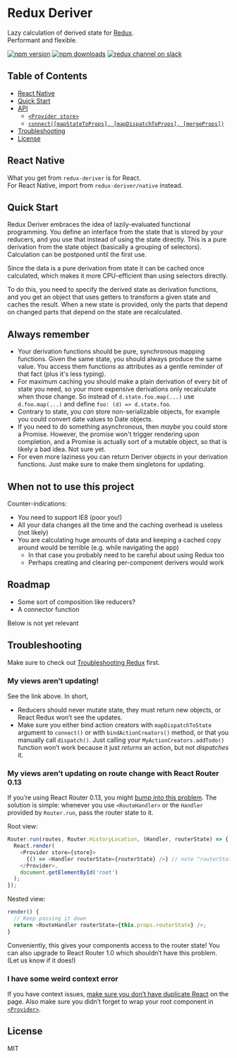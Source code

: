 Redux Deriver
=========================

Lazy calculation of derived state for [Redux](https://github.com/gaearon/redux).  
Performant and flexible.

[![npm version](https://img.shields.io/npm/v/redux-deriver.svg?style=flat-square)](https://www.npmjs.com/package/redux-deriver)
[![npm downloads](https://img.shields.io/npm/dm/redux-deriver.svg?style=flat-square)](https://www.npmjs.com/package/redux-deriver)
[![redux channel on slack](https://img.shields.io/badge/slack-redux@reactiflux-61DAFB.svg?style=flat-square)](http://www.reactiflux.com)

## Table of Contents

- [React Native](#react-native)
- [Quick Start](#quick-start)
- [API](#api)
  - [`<Provider store>`](#provider-store)
  - [`connect([mapStateToProps], [mapDispatchToProps], [mergeProps])`](#connectmapstatetoprops-mapdispatchtoprops-mergeprops)
- [Troubleshooting](#troubleshooting)
- [License](#license)

## React Native

What you get from `redux-deriver` is for React.  
For React Native, import from `redux-deriver/native` instead.

## Quick Start

Redux Deriver embraces the idea of lazily-evaluated functional programming. You define an interface from the state that is stored by your reducers, and you use that instead of using the state directly. This is a pure derivation from the state object (basically a grouping of selectors). Calculation can be postponed until the first use.

Since the data is a pure derivation from state it can be cached once calculated, which makes it more CPU-efficient than using selectors directly.

To do this, you need to specify the derived state as derivation functions, and you get an object that uses getters to transform a given state and caches the result. When a new state is provided, only the parts that depend on changed parts that depend on the state are recalculated.

## Always remember

* Your derivation functions should be pure, synchronous mapping functions. Given the same state, you should always produce the same value. You access them functions as attributes as a gentle reminder of that fact (plus it's less typing).
* For maximum caching you should make a plain derivation of every bit of state you need, so your more expensive derivations only recalculate when those change. So instead of `d.state.foo.map(...)` use `d.foo.map(...)` and define `foo: (d) => d.state.foo`.
* Contrary to state, you _can_ store non-serializable objects, for example you could convert date values to Date objects.
* If you need to do something asynchronous, then _maybe_ you could store a Promise. However, the promise won't trigger rendering upon completion, and a Promise is actually sort of a mutable object, so that is likely a bad idea. Not sure yet.
* For even more laziness you can return Deriver objects in your derivation functions. Just make sure to make them singletons for updating.

## When not to use this project

Counter-indications:
* You need to support IE8 (poor you!)
* All your data changes all the time and the caching overhead is useless (not likely)
* You are calculating huge amounts of data and keeping a cached copy around would be terrible (e.g. while navigating the app)
  * In that case you probably need to be careful about using Redux too
  * Perhaps creating and clearing per-component derivers would work

## Roadmap

- Some sort of composition like reducers?
- A connector function

Below is not yet relevant



## Troubleshooting

Make sure to check out [Troubleshooting Redux](http://gaearon.github.io/redux/docs/Troubleshooting.html) first.

### My views aren’t updating!

See the link above.
In short,

* Reducers should never mutate state, they must return new objects, or React Redux won’t see the updates.
* Make sure you either bind action creators with `mapDispatchToState` argument to `connect()` or with `bindActionCreators()` method, or that you manually call `dispatch()`. Just calling your `MyActionCreators.addTodo()` function won’t work because it just *returns* an action, but not *dispatches* it.

### My views aren’t updating on route change with React Router 0.13

If you’re using React Router 0.13, you might [bump into this problem](https://github.com/wmertens/redux-deriver/issues/43). The solution is simple: whenever you use `<RouteHandler>` or the `Handler` provided by `Router.run`, pass the router state to it.

Root view:

```js
Router.run(routes, Router.HistoryLocation, (Handler, routerState) => { // note "routerState" here
  React.render(
    <Provider store={store}>
      {() => <Handler routerState={routerState} />} // note "routerState" here
    </Provider>,
    document.getElementById('root')
  );
});
```

Nested view:

```js
render() {
  // Keep passing it down
  return <RouteHandler routerState={this.props.routerState} />;
}
```

Conveniently, this gives your components access to the router state!
You can also upgrade to React Router 1.0 which shouldn’t have this problem. (Let us know if it does!)

### I have some weird context error

If you have context issues, [make sure you don’t have duplicate React](https://medium.com/@dan_abramov/two-weird-tricks-that-fix-react-7cf9bbdef375) on the page.
Also make sure you didn’t forget to wrap your root component in [`<Provider>`](#provider-store).

## License

MIT
